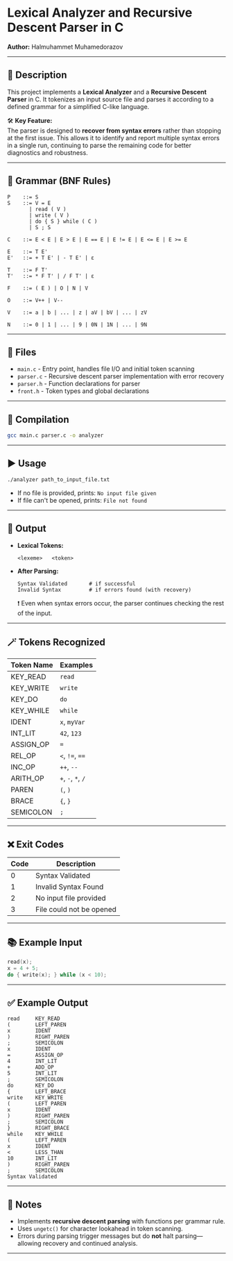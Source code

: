 # Lexical Analyzer and Recursive Descent Parser in C

**Author:** Halmuhammet Muhamedorazov 

---

## 📄 Description

This project implements a **Lexical Analyzer** and a **Recursive Descent Parser** in C. It tokenizes an input source file and parses it according to a defined grammar for a simplified C-like language.

🛠️ **Key Feature:**  
The parser is designed to **recover from syntax errors** rather than stopping at the first issue. This allows it to identify and report multiple syntax errors in a single run, continuing to parse the remaining code for better diagnostics and robustness.

---

## 🧠 Grammar (BNF Rules)

```
P    ::= S
S    ::= V = E 
       | read ( V ) 
       | write ( V ) 
       | do { S } while ( C ) 
       | S ; S

C    ::= E < E | E > E | E == E | E != E | E <= E | E >= E

E    ::= T E'
E'   ::= + T E' | - T E' | ε

T    ::= F T'
T'   ::= * F T' | / F T' | ε

F    ::= ( E ) | O | N | V

O    ::= V++ | V--

V    ::= a | b | ... | z | aV | bV | ... | zV

N    ::= 0 | 1 | ... | 9 | 0N | 1N | ... | 9N
```

---

## 📁 Files

- `main.c` - Entry point, handles file I/O and initial token scanning
- `parser.c` - Recursive descent parser implementation with error recovery
- `parser.h` - Function declarations for parser
- `front.h` - Token types and global declarations

---

## 🧪 Compilation

```bash
gcc main.c parser.c -o analyzer
```

---

## ▶️ Usage

```bash
./analyzer path_to_input_file.txt
```

- If no file is provided, prints: `No input file given`
- If file can't be opened, prints: `File not found`

---

## 💬 Output

- **Lexical Tokens:**

  ```
  <lexeme>   <token>
  ```

- **After Parsing:**

  ```
  Syntax Validated       # if successful
  Invalid Syntax         # if errors found (with recovery)
  ```

  ❗ Even when syntax errors occur, the parser continues checking the rest of the input.

---

## 🪄 Tokens Recognized

| Token Name  | Examples          |
|-------------|-------------------|
| KEY_READ    | `read`            |
| KEY_WRITE   | `write`           |
| KEY_DO      | `do`              |
| KEY_WHILE   | `while`           |
| IDENT       | `x`, `myVar`      |
| INT_LIT     | `42`, `123`       |
| ASSIGN_OP   | `=`               |
| REL_OP      | `<`, `!=`, `==`   |
| INC_OP      | `++`, `--`        |
| ARITH_OP    | `+`, `-`, `*`, `/`|
| PAREN       | `(`, `)`          |
| BRACE       | `{`, `}`          |
| SEMICOLON   | `;`               |

---

## ❌ Exit Codes

| Code | Description             |
|------|-------------------------|
| 0    | Syntax Validated        |
| 1    | Invalid Syntax Found    |
| 2    | No input file provided  |
| 3    | File could not be opened|

---

## 📚 Example Input

```c
read(x);
x = 4 + 5;
do { write(x); } while (x < 10);
```

---

## ✅ Example Output

```
read     KEY_READ
(        LEFT_PAREN
x        IDENT
)        RIGHT_PAREN
;        SEMICOLON
x        IDENT
=        ASSIGN_OP
4        INT_LIT
+        ADD_OP
5        INT_LIT
;        SEMICOLON
do       KEY_DO
{        LEFT_BRACE
write    KEY_WRITE
(        LEFT_PAREN
x        IDENT
)        RIGHT_PAREN
;        SEMICOLON
}        RIGHT_BRACE
while    KEY_WHILE
(        LEFT_PAREN
x        IDENT
<        LESS_THAN
10       INT_LIT
)        RIGHT_PAREN
;        SEMICOLON
Syntax Validated
```

---

## 🧠 Notes

- Implements **recursive descent parsing** with functions per grammar rule.
- Uses `ungetc()` for character lookahead in token scanning.
- Errors during parsing trigger messages but do **not** halt parsing—allowing recovery and continued analysis.

---
